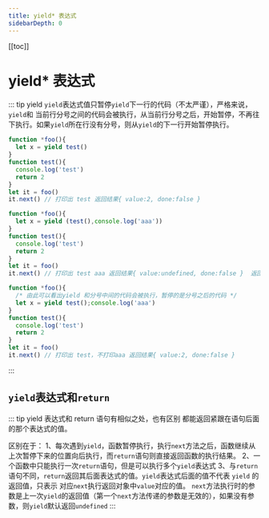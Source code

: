 ```yaml
---
title: yield* 表达式
sidebarDepth: 0
---
```

[[toc]]
# yield* 表达式
::: tip yield
`yield`表达式值只暂停`yield`下一行的代码（不太严谨），严格来说，`yield`和 当前行分号之间的代码会被执行，从当前行分号之后，开始暂停，不再往下执行。如果`yield`所在行没有分号，则从`yield`的下一行开始暂停执行。
```js
function *foo(){
  let x = yield test()
}
function test(){
  console.log('test')
  return 2
}
let it = foo()
it.next() // 打印出 test 返回结果{ value:2, done:false } 
```

```js
function *foo(){
  let x = yield (test(),console.log('aaa'))
}
function test(){
  console.log('test')
  return 2
}
let it = foo()
it.next() // 打印出 test aaa 返回结果{ value:undefined, done:false }  返回 undefined 是因为console.log()的返回结果为undefined
```

```js
function *foo(){
  /* 由此可以看出yield 和分号中间的代码会被执行，暂停的是分号之后的代码 */
  let x = yield test();console.log('aaa')
}
function test(){
  console.log('test')
  return 2
}
let it = foo()
it.next() // 打印出 test，不打印aaa 返回结果{ value:2, done:false } 
```
:::
## `yield`表达式和`return`
::: tip yield 表达式和 return 语句有相似之处，也有区别
都能返回紧跟在语句后面的那个表达式的值。

区别在于：
1、每次遇到`yield`，函数暂停执行，执行`next`方法之后，函数继续从上次暂停下来的位置向后执行，而`return`语句则直接返回函数的执行结果。
2、一个函数中只能执行一次`return`语句，但是可以执行多个`yield`表达式
3、与`return`语句不同，`return`返回其后面表达式的值。`yield`表达式后面的值不代表 `yield` 的返回值，只表示 对应`next`执行返回对象中`value`对应的值。
`next`方法执行时的参数是上一次`yield`的返回值（第一个`next`方法传递的参数是无效的），如果没有参数，则`yield`默认返回`undefined`
:::
